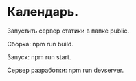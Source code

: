 
Календарь.
==================
Запустить сервер статики в папке public.

Сборка: npm run build.

Запуск: npm run start.

Сервер разработки: npm run devserver.
